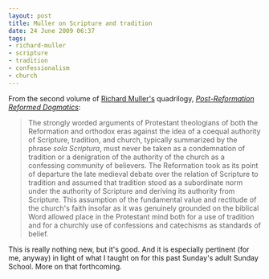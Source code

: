 ```yaml
---
layout: post
title: Muller on Scripture and tradition
date: 24 June 2009 06:37
tags:
- richard-muller
- scripture
- tradition
- confessionalism
- church
---
```

From the second volume of <a href="http://www.calvinseminary.edu/aboutUs/facultyStaff/mullri.php">Richard Muller's</a> quadrilogy, <a href="http://www.amazon.com/Post-Reformation-Reformed-Dogmatics-Development-Orthodoxy/dp/0801026180"><span style="font-style: italic;">Post-Reformation Reformed Dogmatics</span></a>:

<blockquote>
The strongly worded arguments of Protestant theologians of both the Reformation and orthodox eras against the idea of a coequal authority of Scripture, tradition, and church, typically summarized by the phrase <span style="font-style: italic;">sola Scriptura</span>, must never be taken as a condemnation of tradition or a denigration of the authority of the church as a confessing community of believers.  The Reformation took as its point of departure the late medieval debate over the relation of Scripture to tradition and assumed that tradition stood as a subordinate norm under the authority of Scripture and deriving its authority from Scripture.  This assumption of the fundamental value and rectitude of the church's faith insofar as it was genuinely grounded on the biblical Word allowed place in the Protestant mind both for a use of tradition and for a churchly use of confessions and catechisms as standards of belief.
</blockquote>

This is really nothing new, but it's good.  And it is especially pertinent (for me, anyway) in light of what I taught on for this past Sunday's adult Sunday School.  More on that forthcoming.

